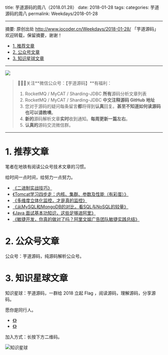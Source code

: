 title: 芋道源码的周八（2018.01.28）
date: 2018-01-28
tags:
categories: 芋道源码的周八
permalink: Weekdays/2018-01-28

-------

摘要: 原创出处 http://www.iocoder.cn/Weekdays/2018-01-28/ 「芋道源码」欢迎转载，保留摘要，谢谢！

- [1. 推荐文章](http://www.iocoder.cn/Weekdays/2018-01-28/)
- [2. 公众号文章](http://www.iocoder.cn/Weekdays/2018-01-28/)
- [3. 知识星球文章](http://www.iocoder.cn/Weekdays/2018-01-28/)

-------

![](http://www.iocoder.cn/images/common/wechat_mp_2017_07_31.jpg)

> 🙂🙂🙂关注**微信公众号：【芋道源码】**有福利：  
> 1. RocketMQ / MyCAT / Sharding-JDBC **所有**源码分析文章列表  
> 2. RocketMQ / MyCAT / Sharding-JDBC **中文注释源码 GitHub 地址**  
> 3. 您对于源码的疑问每条留言**都**将得到**认真**回复。**甚至不知道如何读源码也可以请教噢**。  
> 4. **新的**源码解析文章**实时**收到通知。**每周更新一篇左右**。  
> 5. **认真的**源码交流微信群。

-------

# 1. 推荐文章

笔者在地铁有阅读公众号技术文章的习惯。

给时间一点时间，给努力一点努力。

* [《二进制实战技巧》](https://mp.weixin.qq.com/s?__biz=MzU2NjIzNDk5NQ==&mid=2247483932&idx=1&sn=9f1b66ef997e19b4754746df1e2389f6&chksm=fcaed800cbd9511610e9542cd9fb735438f16903fe63fec637f07984f0ff94f183258afa560c&mpshare=1&scene=1&srcid=0131Ko3vtFvcugOcmW9QdmSd#rd)
* [《Tomcat学习四步走：内核、集群、参数及性能（有彩蛋）》](https://mp.weixin.qq.com/s?__biz=MzI4NTA1MDEwNg==&mid=2650765045&idx=1&sn=344349247fab0e45a0d319e6917a307e&chksm=f3f9c360c48e4a763a6e21c9ec07b1fa839e997661c851f6d72ec6560f3d872fb6065c15f2cb&mpshare=1&scene=1&srcid=0207gS7vjZDvrUnWvxiurGFV#rd)
* [《多维度立体化监控，才是真的监控》](https://mp.weixin.qq.com/s?__biz=MjM5ODYxMDA5OQ==&mid=2651960886&idx=1&sn=948b4c8bc1c351da312eaa1d056c8dd2&chksm=bd2d03ea8a5a8afc3d813295e7d7160e37cd1e3d1e5081d3d09fa3abdca673824c93ae08f8d9&mpshare=1&scene=1&srcid=0207KnAKCje1GQOGmdcOYGLl#rd)
* [《从MySQL和MongoDB的对比，看SQL与NoSQL的较量》](https://mp.weixin.qq.com/s?__biz=MzI4NTA1MDEwNg==&mid=2650764034&idx=1&sn=6bf812d3410a84d70649c51d80eb67fa&chksm=f3f9c697c48e4f81d212f890d9ce6893c438684438f502cfced73ffd699d136be501f0464f9c&mpshare=1&scene=1&srcid=0207A7MmJp7L3n2phm4rKVUW#rd)
* [《Java 面试基本功知识，这些足够进阿里》](https://mp.weixin.qq.com/s?__biz=MzI1NTI3MzEwMg==&mid=2247484152&idx=1&sn=83fc5560fc94420aa889836f89d73d99&chksm=ea393319dd4eba0fc1aa3e3b288799521c34adc63f0d419fa9f8d47ae13df76fa7986d8b514c&mpshare=1&scene=1&srcid=1229ivi3ghpQf7vHtfvD69UA#rd)
* [《敏捷开发，你真的做对了吗？阿里文娱广告团队敏捷实践总结》](https://mp.weixin.qq.com/s?__biz=MzIzOTU0NTQ0MA==&mid=2247486877&idx=1&sn=3a599e746a8c1ea0323ad5a667fe986b&chksm=e9293092de5eb98420fc15d641054f3241263c2fc218cf0e1a2ebb663c207c877d2776a5b98c&mpshare=1&scene=1&srcid=0202ahcY0ijSGaslgkipL2Ex#rd)

# 2. 公众号文章

公众号：芋道源码，纯源码解析公众号。



# 3. 知识星球文章 

知识星球：芋道源码，一群给 2018 立起 Flag ，阅读源码，理解源码，分享源码。

愿你是同行人。

* [《》]()
* [《》]()

加入方式：长按下方二维码。

![知识星球](http://www.iocoder.cn/images/Architecture/2017_12_29/01.png)

